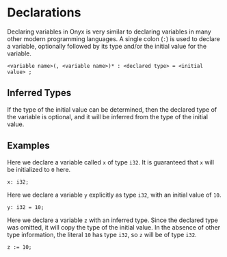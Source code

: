 # Declarations
Declaring variables in Onyx is very similar to declaring variables in many other modern programming languages. A single colon (`:`) is used to declare a variable, optionally followed by its type and/or the initial value for the variable.

```onyx
<variable name>(, <variable name>)* : <declared type> = <initial value> ;
```

## Inferred Types
If the type of the initial value can be determined, then the declared type of the variable is optional, and it will be inferred from the type of the initial value.

## Examples
Here we declare a variable called `x` of type `i32`. It is guaranteed that `x` will be initialized to `0` here.
```onyx
x: i32;
```

Here we declare a variable `y` explicitly as type `i32`, with an initial value of `10`.
```onyx
y: i32 = 10;
```

Here we declare a variable `z` with an inferred type. Since the declared type was omitted, it will copy the type of the initial value. In the absence of other type information, the literal `10` has type `i32`, so `z` will be of type `i32`.
```onyx
z := 10;
```

